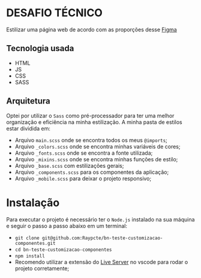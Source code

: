# DESAFIO TÉCNICO

Estilizar uma página web de acordo com as proporções desse [Figma](https://www.figma.com/file/r4H9VbUInVlTydqMWUMQJC/Teste-Front-End-Beon?node-id=0%3A1&t=Ld0JvabPydxQ3vws-0)

## Tecnologia usada

 - HTML
 - JS
 - CSS
 - SASS

## Arquitetura

Optei por utilizar o `Sass` como pré-processador para ter uma melhor organização e eficiência na minha estilização. A minha pasta de estilos estar dividida em:

 - Arquivo `main.scss` onde se encontra todos os meus `@imports`;
 - Arquivo `_colors.scss` onde se encontra minhas variáveis de cores;
 - Arquivo `_fonts.scss` onde se encontra a fonte utilizada;
 - Arquivo `_mixins.scss` onde se encontra minhas funções de estilo;
 - Arquivo `_base.scss` com estilizações gerais;
 - Arquivo `_components.scss` para os componentes da aplicação;
 - Arquivo `_mobile.scss` para deixar o projeto responsivo;

# Instalação

Para executar o projeto é necessário ter o `Node.js` instalado na sua máquina e seguir o passo a passo abaixo em um terminal:

 - `git clone git@github.com:Raypcte/bn-teste-customizacao-componentes.git`
 - `cd bn-teste-customizacao-componentes`
 - `npm install`
 - Recomendo utilizar a extensão do [Live Server](https://blog.cod3r.com.br/como-usar-o-live-server-de-forma-ideal/) no vscode para rodar o projeto corretamente;
